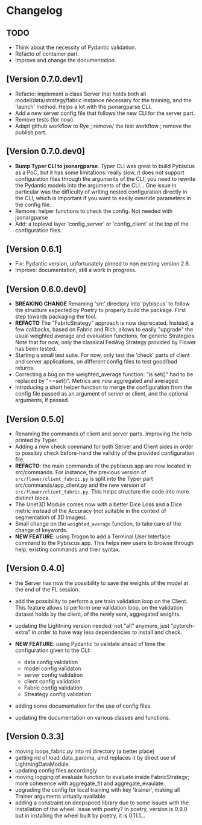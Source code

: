 # Changelog

## TODO

* Think about the necessity of Pydantic validation.
* Refacto of container part.
* Improve and change the documentation.

## [Version 0.7.0.dev1]

* Refacto: implement a class Server that holds both all model/data/strategy/fabric instance necessary for the training, and the 'launch' method. Helps a lot with the jsonargparse CLI.
* Add a new server config file that follows the new CLI for the server part.
* Remove tests (for now).
* Adapt github workflow to Rye ; remove/ the test workflow ; remove the publish part.

## [Version 0.7.0.dev0]

* **Bump Typer CLI to jsonargparse**. Typer CLI was great to build Pybiscus as a PoC, but it has some limitations: really slow, it does not support configuration files through the arguments of the CLI, you need to rewrite the Pydantic models into the arguments of the CLI... One issue in particular was the difficulty of writing nested configuration directly in the CLI, which is important if you want to easily override parameters in the config file.
* Remove: helper functions to check the config. Not needed with jsonargparse
* Add: a toplevel layer 'config_server' or 'config_client' at the top of the configuration files.

## [Version 0.6.1]

* Fix: Pydantic version, unfortunately pinned to non existing version 2.6.
* Improve: documentation, still a work in progress.

## [Version 0.6.0.dev0]

* **BREAKING CHANGE** Renaming 'src' directory into 'pybiscus' to follow the structure expected by Poetry to properly build the package. First step towards packaging the tool.
* **REFACTO** The "FabricStrategy" approach is now deprecated. Instead, a few callbacks, based on Fabric and Rich, allows to easily "upgrade" the usual weighted average and evaluation functions, for generic Strategies. Note that for now, only the classical FedAvg Strategy provided by Flower has been tested.
* Starting a small test suite. For now, only test the 'check' parts of client and server applications, on different config files to test good/bad returns.
* Correcting a bug on the weighted_average function: "is set()" had to be replaced by "==set()". Metrics are now aggregated and averaged.
* Introducing a short helper function to merge the configuration from the config file passed as an argument of server or client, and the optional arguments, if passed.


## [Version 0.5.0]

* Renaming the commands of client and server parts. Improving the help printed by Typer.
* Adding a new check command for both Server and Client sides in order to possibly check before-hand the validity of the provided configuration file.
* **REFACTO**: the main commands of the pybiscus app are now located in src/commands. For instance, the previous version of `src/flower/client_fabric.py` is split into the Typer part src/commands/app_client.py and the new version of `src/flower/client_fabric.py`. This helps structure the code into more distinct block.
* The Unet3D Module comes now with a better Dice Loss and a Dice metric instead of the Accuracy (not suitable in the context of segmentation of 3D images).
* Small change on the `weighted_average` function, to take care of the change of keywords.
* **NEW FEATURE**: using Trogon to add a Terminal User Interface command to the Pybiscus app. This helps new users to browse through help, existing commands and their syntax.

## [Version 0.4.0]

* the Server has now the possibility to save the weights of the model at the end of the FL session.
* add the possibility to perform a pre train validation loop on the Client. This feature allows to perform one validation loop, on the validation dataset holds by the client, of the newly sent, aggregated weights.
* updating the Lightning version needed: not "all" anymore, just "pytorch-extra" in order to have way less dependencies to install and check.

* **NEW FEATURE**: using Pydantic to validate ahead of time the configuration given to the CLI:
    - data config validation
    - model config validaton
    - server config validation
    - client config validation
    - Fabric config validation
    - Streategy config validation
* adding some documentation for the use of config files.
* updating the documentation on various classes and functions.

## [Version 0.3.3]

* moving loops_fabric.py into ml directory (a better place)
* getting rid of load_data_paroma, amd replaces it by direct use of LightningDataModule.
* updating config files accordingly
* moving logging of evaluate function to evaluate inside FabricStrategy; more coherence with aggregate_fit and aggregate_evaulate.
* upgrading the config for local training with key 'trainer', making all Trainer arguments virtually available
* adding a constraint on deepspeed library due to some issues with the installation of the wheel. Issue with poetry? In poetry, version is 0.9.0 but in installing the wheel built by poetry, it is 0.11.1...
